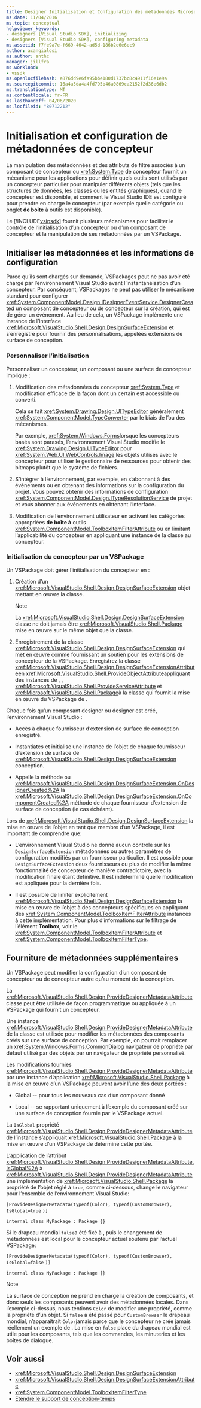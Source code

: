 ```yaml
---
title: Designer Initialisation et Configuration des métadonnées Microsoft Docs
ms.date: 11/04/2016
ms.topic: conceptual
helpviewer_keywords:
- designers [Visual Studio SDK], initializing
- designers [Visual Studio SDK], configuring metadata
ms.assetid: f7fe9a7e-f669-4642-ad5d-186b2e6e6ec9
author: acangialosi
ms.author: anthc
manager: jillfra
ms.workload:
- vssdk
ms.openlocfilehash: e876dd9e6fa95bbe180d1737bc8c4911f16e1e9a
ms.sourcegitcommit: 16a4a5da4a4fd795b46a0869ca2152f2d36e6db2
ms.translationtype: MT
ms.contentlocale: fr-FR
ms.lasthandoff: 04/06/2020
ms.locfileid: "80712212"
---
```

# <a name="designer-initialization-and-metadata-configuration"></a>Initialisation et configuration de métadonnées de concepteur

La manipulation des métadonnées et des attributs de filtre associés à un composant de concepteur ou <xref:System.Type> de concepteur fournit un mécanisme pour les applications pour définir quels outils sont utilisés par un concepteur particulier pour manipuler différents objets (tels que les structures de données, les classes ou les entités graphiques), quand le concepteur est disponible, et comment le Visual Studio IDE est configuré pour prendre en charge le concepteur (par exemple quelle catégorie ou onglet **de boîte** à outils est disponible).

Le [!INCLUDE[vsipsdk](../extensibility/includes/vsipsdk_md.md)] fournit plusieurs mécanismes pour faciliter le contrôle de l’initialisation d’un concepteur ou d’un composant de concepteur et la manipulation de ses métadonnées par un VSPackage.

## <a name="initialize-metadata-and-configuration-information"></a>Initialiser les métadonnées et les informations de configuration
 Parce qu’ils sont chargés sur demande, VSPackages peut ne pas avoir été chargé par l’environnement Visual Studio avant l’instantanéisation d’un concepteur. Par conséquent, VSPackages ne peut pas utiliser le mécanisme standard pour configurer <xref:System.ComponentModel.Design.IDesignerEventService.DesignerCreated> un composant de concepteur ou de concepteur sur la création, qui est de gérer un événement. Au lieu de cela, un VSPackage implémente une instance de l’interface <xref:Microsoft.VisualStudio.Shell.Design.DesignSurfaceExtension> et s’enregistre pour fournir des personnalisations, appelées extensions de surface de conception.

### <a name="customize-initialization"></a>Personnaliser l’initialisation

Personnaliser un concepteur, un composant ou une surface de concepteur implique :

1. Modification des métadonnées du concepteur <xref:System.Type> et modification efficace de la façon dont un certain est accessible ou converti.

    Cela se fait <xref:System.Drawing.Design.UITypeEditor> généralement <xref:System.ComponentModel.TypeConverter> par le biais de l’ou des mécanismes.

    Par exemple, <xref:System.Windows.Forms>lorsque les concepteurs basés sont parasés, l’environnement Visual Studio modifie le <xref:System.Drawing.Design.UITypeEditor> pour <xref:System.Web.UI.WebControls.Image> les objets utilisés avec le concepteur pour utiliser le gestionnaire de ressources pour obtenir des bitmaps plutôt que le système de fichiers.

2. S’intégrer à l’environnement, par exemple, en s’abonnant à des événements ou en obtenant des informations sur la configuration du projet. Vous pouvez obtenir des informations de configuration <xref:System.ComponentModel.Design.ITypeResolutionService> de projet et vous abonner aux événements en obtenant l’interface.

3. Modification de l’environnement utilisateur en activant les catégories appropriées **de boîte à** outils <xref:System.ComponentModel.ToolboxItemFilterAttribute> ou en limitant l’applicabilité du concepteur en appliquant une instance de la classe au concepteur.

### <a name="designer-initialization-by-a-vspackage"></a>Initialisation du concepteur par un VSPackage

Un VSPackage doit gérer l’initialisation du concepteur en :

1. Création d’un <xref:Microsoft.VisualStudio.Shell.Design.DesignSurfaceExtension> objet mettant en œuvre la classe.

   > [!NOTE]
   > La <xref:Microsoft.VisualStudio.Shell.Design.DesignSurfaceExtension> classe ne doit jamais être <xref:Microsoft.VisualStudio.Shell.Package> mise en œuvre sur le même objet que la classe.

2. Enregistrement de la classe <xref:Microsoft.VisualStudio.Shell.Design.DesignSurfaceExtension> qui met en œuvre comme fournissant un soutien pour les extensions de concepteur de la VSPackage. Enregistrez la classe <xref:Microsoft.VisualStudio.Shell.Design.DesignSurfaceExtensionAttribute>en <xref:Microsoft.VisualStudio.Shell.ProvideObjectAttribute>appliquant des instances de , , <xref:Microsoft.VisualStudio.Shell.ProvideServiceAttribute> et <xref:Microsoft.VisualStudio.Shell.Package>à la classe qui fournit la mise en œuvre du VSPackage de .

Chaque fois qu’un composant designer ou designer est créé, l’environnement Visual Studio :

- Accès à chaque fournisseur d’extension de surface de conception enregistré.

- Instantiates et initialise une instance de l’objet de chaque fournisseur d’extension de surface de <xref:Microsoft.VisualStudio.Shell.Design.DesignSurfaceExtension> conception.

- Appelle la méthode ou <xref:Microsoft.VisualStudio.Shell.Design.DesignSurfaceExtension.OnDesignerCreated%2A> la <xref:Microsoft.VisualStudio.Shell.Design.DesignSurfaceExtension.OnComponentCreated%2A> méthode de chaque fournisseur d’extension de surface de conception (le cas échéant).

Lors de <xref:Microsoft.VisualStudio.Shell.Design.DesignSurfaceExtension> la mise en œuvre de l’objet en tant que membre d’un VSPackage, il est important de comprendre que:

- L’environnement Visual Studio ne donne aucun contrôle sur les `DesignSurfaceExtension` métadonnées ou autres paramètres de configuration modifiés par un fournisseur particulier. Il est possible pour `DesignSurfaceExtension` deux fournisseurs ou plus de modifier la même fonctionnalité de concepteur de manière contradictoire, avec la modification finale étant définitive. Il est indéterminé quelle modification est appliquée pour la dernière fois.

- Il est possible de limiter explicitement <xref:Microsoft.VisualStudio.Shell.Design.DesignSurfaceExtension> la mise en œuvre de l’objet à des concepteurs spécifiques en appliquant des <xref:System.ComponentModel.ToolboxItemFilterAttribute> instances à cette implémentation. Pour plus d’informations sur le filtrage de l’élément **Toolbox,** voir le <xref:System.ComponentModel.ToolboxItemFilterAttribute> et <xref:System.ComponentModel.ToolboxItemFilterType>.

## <a name="additional-metadata-provisioning"></a>Fourniture de métadonnées supplémentaires

Un VSPackage peut modifier la configuration d’un composant de concepteur ou de concepteur autre qu’au moment de la conception.

La <xref:Microsoft.VisualStudio.Shell.Design.ProvideDesignerMetadataAttribute> classe peut être utilisée de façon programmatique ou appliquée à un VSPackage qui fournit un concepteur.

Une instance <xref:Microsoft.VisualStudio.Shell.Design.ProvideDesignerMetadataAttribute> de la classe est utilisée pour modifier les métadonnées des composants créés sur une surface de conception. Par exemple, on pourrait remplacer un <xref:System.Windows.Forms.CommonDialog> navigateur de propriété par défaut utilisé par des objets par un navigateur de propriété personnalisé.

Les modifications fournies <xref:Microsoft.VisualStudio.Shell.Design.ProvideDesignerMetadataAttribute> par une instance d’application <xref:Microsoft.VisualStudio.Shell.Package> à la mise en œuvre d’un VSPackage peuvent avoir l’une des deux portées :

- Global -- pour tous les nouveaux cas d’un composant donné

- Local -- se rapportant uniquement à l’exemple du composant créé sur une surface de conception fournie par le VSPackage actuel.

La `IsGlobal` propriété <xref:Microsoft.VisualStudio.Shell.Design.ProvideDesignerMetadataAttribute> de l’instance s’appliquait <xref:Microsoft.VisualStudio.Shell.Package> à la mise en œuvre d’un VSPackage de détermine cette portée.

L’application de l’attribut <xref:Microsoft.VisualStudio.Shell.Design.ProvideDesignerMetadataAttribute.IsGlobal%2A> à <xref:Microsoft.VisualStudio.Shell.Design.ProvideDesignerMetadataAttribute> une implémentation de <xref:Microsoft.VisualStudio.Shell.Package> la propriété de l’objet réglé à `true`, comme ci-dessous, change le navigateur pour l’ensemble de l’environnement Visual Studio:

`[ProvideDesignerMetadata(typeof(Color), typeof(CustomBrowser),`   `IsGlobal=true`  `)]`

`internal class MyPackage : Package {}`

Si le drapeau mondial `false`a été fixé à , puis le changement de métadonnées est local pour le concepteur actuel soutenu par l’actuel VSPackage:

`[ProvideDesignerMetadata(typeof(Color), typeof(CustomBrowser),`   `IsGlobal=false`  `)]`

`internal class MyPackage : Package {}`

> [!NOTE]
> La surface de conception ne prend en charge la création de composants, et donc seuls les composants peuvent avoir des métadonnées locales. Dans l’exemple ci-dessus, nous tentions `Color` de modifier une propriété, comme la propriété d’un objet. Si `false` a été passé pour `CustomBrowser` le drapeau mondial, n’apparaîtrait `Color`jamais parce que le concepteur ne crée jamais réellement un exemple de . La mise en `false` place du drapeau mondial est utile pour les composants, tels que les commandes, les minuteries et les boîtes de dialogue.

## <a name="see-also"></a>Voir aussi

- <xref:Microsoft.VisualStudio.Shell.Design.DesignSurfaceExtension>
- <xref:Microsoft.VisualStudio.Shell.Design.DesignSurfaceExtensionAttribute>
- <xref:System.ComponentModel.ToolboxItemFilterType>
- [Étendre le support de conception-temps](https://msdn.microsoft.com/Library/d6ac8a6a-42fd-4bc8-bf33-b212811297e2)
